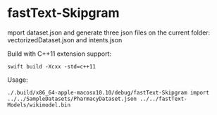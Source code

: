 # fastText-Skipgram

mport dataset.json and generate three json files on the current folder: vectorizedDataset.json and intents.json

Build with C++11 extension support:

    swift build -Xcxx -std=c++11


Usage: 

    ./.build/x86_64-apple-macosx10.10/debug/fastText-Skipgram import ../../SampleDatasets/PharmacyDataset.json ../../fastText-Models/wikimodel.bin


